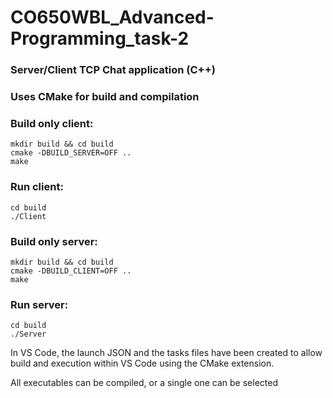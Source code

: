 # CO650WBL_Advanced-Programming_task-2
### Server/Client TCP Chat application (C++)

### Uses CMake for build and compilation

### Build only client:
```
mkdir build && cd build
cmake -DBUILD_SERVER=OFF ..
make
```

### Run client:
```
cd build
./Client
```

### Build only server:
```
mkdir build && cd build
cmake -DBUILD_CLIENT=OFF ..
make
```

### Run server:
```
cd build
./Server
```

In VS Code, the launch JSON and the tasks files have been created to allow build and execution within VS Code using the CMake extension.

All executables can be compiled, or a single one can be selected
